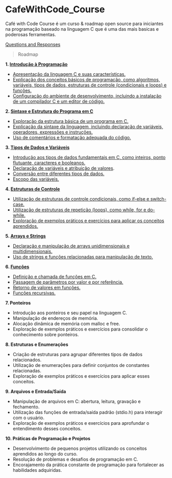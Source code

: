 # CafeWithCode_Course
Café with Code Course é um curso & roadmap open source para iniciantes na programação baseado na linguagem C que é uma das mais basicas e poderosas ferramentas. 

[Questions and Responses](https://github.com/orgs/devscafecomunity/discussions/categories/cafe-with-code-course)

> Roadmap

**1. [Introdução à Programação](https://github.com/devscafecomunity/CafeWithCode_Course/tree/main/roadmap/1_Introducao_a_Programacao)**
- [Apresentação da linguagem C e suas características.](https://github.com/devscafecomunity/CafeWithCode_Course/blob/main/roadmap/1_Introducao_a_Programacao/1.MD)
- [Explicação dos conceitos básicos de programação, como algoritmos, variáveis, tipos de dados, estruturas de controle (condicionais e loops) e funções.](https://github.com/devscafecomunity/CafeWithCode_Course/blob/main/roadmap/1_Introducao_a_Programacao/2.md)
- [Configuração do ambiente de desenvolvimento, incluindo a instalação de um compilador C e um editor de código.](https://github.com/devscafecomunity/CafeWithCode_Course/blob/main/roadmap/1_Introducao_a_Programacao/3.MD)

**2. [Sintaxe e Estrutura do Programa em C](https://github.com/devscafecomunity/CafeWithCode_Course/blob/main/roadmap/2_Estrutura_Programa_C/)**
- [Exploração da estrutura básica de um programa em C.](https://github.com/devscafecomunity/CafeWithCode_Course/blob/main/roadmap/2_Estrutura_Programa_C/1.MD)
- [Explicação da sintaxe da linguagem, incluindo declaração de variáveis, operadores, expressões e instruções.](https://github.com/devscafecomunity/CafeWithCode_Course/blob/main/roadmap/2_Estrutura_Programa_C/2.MD)
- [Uso de comentários e formatação adequada do código.](https://github.com/devscafecomunity/CafeWithCode_Course/blob/main/roadmap/2_Estrutura_Programa_C/3.MD)

**3. [Tipos de Dados e Variáveis](https://github.com/devscafecomunity/CafeWithCode_Course/blob/main/roadmap/3_Tipos_fundamentais)**
- [Introdução aos tipos de dados fundamentais em C, como inteiros, ponto flutuante, caracteres e booleanos.](https://github.com/devscafecomunity/CafeWithCode_Course/blob/main/roadmap/3_Tipos_fundamentais/1.MD)
- [Declaração de variáveis e atribuição de valores](https://github.com/devscafecomunity/CafeWithCode_Course/blob/main/roadmap/3_Tipos_fundamentais/2.MD).
- [Conversão entre diferentes tipos de dados.](https://github.com/devscafecomunity/CafeWithCode_Course/blob/main/roadmap/3_Tipos_fundamentais/3.MD)
- [Escopo das variáveis.](https://github.com/devscafecomunity/CafeWithCode_Course/blob/main/roadmap/3_Tipos_fundamentais/4.MD)

**4. [Estruturas de Controle](https://github.com/devscafecomunity/CafeWithCode_Course/blob/main/roadmap/4_Estruturas_de_Control)**
- [Utilização de estruturas de controle condicionais, como if-else e switch-case.](https://github.com/devscafecomunity/CafeWithCode_Course/blob/main/roadmap/4_Estruturas_de_Control/1.MD)
- [Utilização de estruturas de repetição (loops), como while, for e do-while.](https://github.com/devscafecomunity/CafeWithCode_Course/blob/main/roadmap/4_Estruturas_de_Control/2.MD)
- [Exploração de exemplos práticos e exercícios para aplicar os conceitos aprendidos.](https://github.com/devscafecomunity/CafeWithCode_Course/blob/main/roadmap/4_Estruturas_de_Control/3.MD)

**5. [Arrays e Strings](https://github.com/devscafecomunity/CafeWithCode_Course/blob/main/roadmap/5_Manipulacao_de_Arrays/)**
- [Declaração e manipulação de arrays unidimensionais e multidimensionais.](https://github.com/devscafecomunity/CafeWithCode_Course/blob/main/roadmap/5_Manipulacao_de_Arrays/1.MD)
- [Uso de strings e funções relacionadas para manipulação de texto.](https://github.com/devscafecomunity/CafeWithCode_Course/blob/main/roadmap/5_Manipulacao_de_Arrays/2.MD)

**6. [Funções](https://github.com/devscafecomunity/CafeWithCode_Course/blob/main/roadmap/6_Funcoes/)**
- [Definição e chamada de funções em C.](https://github.com/devscafecomunity/CafeWithCode_Course/blob/main/roadmap/6_Funcoes/1.MD)
- [Passagem de parâmetros por valor e por referência.](https://github.com/devscafecomunity/CafeWithCode_Course/blob/main/roadmap/6_Funcoes/2.MD)
- [Retorno de valores em funções.](https://github.com/devscafecomunity/CafeWithCode_Course/blob/main/roadmap/6_Funcoes/3.MD)
- [Funções recursivas.](https://github.com/devscafecomunity/CafeWithCode_Course/blob/main/roadmap/6_Funcoes/4.MD)

**7. Ponteiros**
- Introdução aos ponteiros e seu papel na linguagem C.
- Manipulação de endereços de memória.
- Alocação dinâmica de memória com malloc e free.
- Exploração de exemplos práticos e exercícios para consolidar o conhecimento sobre ponteiros.

**8. Estruturas e Enumerações**
- Criação de estruturas para agrupar diferentes tipos de dados relacionados.
- Utilização de enumerações para definir conjuntos de constantes relacionadas.
- Exploração de exemplos práticos e exercícios para aplicar esses conceitos.

**9. Arquivos e Entrada/Saída**
- Manipulação de arquivos em C: abertura, leitura, gravação e fechamento.
- Utilização das funções de entrada/saída padrão (stdio.h) para interagir com o usuário.
- Exploração de exemplos práticos e exercícios para aprofundar o entendimento desses conceitos.

**10. Práticas de Programação e Projetos**
- Desenvolvimento de pequenos projetos utilizando os conceitos aprendidos ao longo do curso.
- Resolução de problemas e desafios de programação em C.
- Encorajamento da prática constante de programação para fortalecer as habilidades adquiridas.
